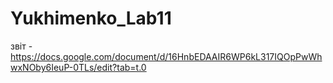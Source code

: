 # Yukhimenko_Lab11
звіт - https://docs.google.com/document/d/16HnbEDAAIR6WP6kL317IQOpPwWhwxNOby6IeuP-0TLs/edit?tab=t.0
